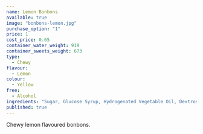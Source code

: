 ```yaml
---
name: Lemon Bonbons
available: true
image: "bonbons-lemon.jpg"
purchase_option: "1"
price: 1
cost_price: 0.65
container_water_weight: 919
container_sweets_weight: 673
type: 
  - Chewy
flavour: 
  - Lemon
colour: 
  - Yellow
free: 
  - Alcohol
ingredients: "Sugar, Glucose Syrup, Hydrogenated Vegetable Oil, Dextrose, Sorbitol, Citric Acid, Gelatine, Emulsifier: Sucrose, Colours: E100"
published: true
---
```

Chewy lemon flavoured bonbons.